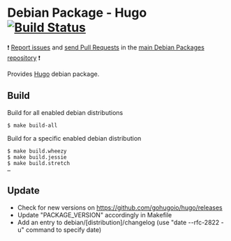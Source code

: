 # Debian Package - Hugo [![Build Status](https://travis-ci.org/manala/debian-package-hugo.svg?branch=master)](https://travis-ci.org/manala/debian-package-hugo)

:exclamation: [Report issues](https://github.com/manala/debian-packages/issues) and [send Pull Requests](https://github.com/manala/debian-packages/pulls) in the [main Debian Packages repository](https://github.com/manala/debian-packages) :exclamation:

Provides [Hugo](https://gohugo.io/) debian package.

## Build

Build for all enabled debian distributions

```
$ make build-all
```

Build for a specific enabled debian distribution

```
$ make build.wheezy
$ make build.jessie
$ make build.stretch
…
```

## Update

* Check for new versions on https://github.com/gohugoio/hugo/releases
* Update "PACKAGE_VERSION" accordingly in Makefile
* Add an entry to debian/[distribution]/changelog (use "date --rfc-2822 -u" command to specify date)
